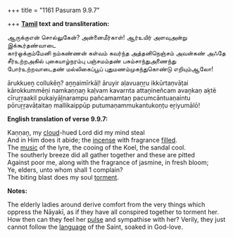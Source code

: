 +++
title = "1161 Pasuram 9.9.7"

+++
**[Tamil](/definition/tamil#history "show Tamil definitions") text and transliteration:**

ஆருக்குஎன் சொல்லுகேன்? அன்னைமீர்காள்! ஆர்உயிர் அளவுஅன்று இக்கூர்தண்வாடை  
கார்ஒக்கும்மேனி நம்கண்ணன் கள்வம் கவர்ந்த அத்தனிநெஞ்சம் அவன்கண் அஃதே  
சீர்உற்றஅகில் புகையாழ்நரம்பு பஞ்சமம்தண் பசும்சாந்துஅணைந்து  
போர்உற்றவாடைதண் மல்லிகைப்பூப் புதுமணம்முகந்துகொண்டு எறியும்ஆலோ!

ārukkueṉ collukēṉ? aṉṉaimīrkāḷ! āruyir aḷavuaṉṟu ikkūrtaṇvāṭai  
kārokkummēṉi namkaṇṇaṉ kaḷvam kavarnta attaṉineñcam avaṉkaṇ aḵtē  
cīruṟṟaakil pukaiyāḻnarampu pañcamamtaṇ pacumcāntuaṇaintu  
pōruṟṟavāṭaitaṇ mallikaippūp putumaṇammukantukoṇṭu eṟiyumālō!

**English translation of verse 9.9.7:**

Kaṇṇaṉ, my [cloud](/definition/cloud#history "show cloud definitions")-hued Lord did my mind steal  
And in Him does it abide; the [incense](/definition/incense#history "show incense definitions") with fragrance [filled](/definition/filling#history "show filled definitions").  
The [music](/definition/music#history "show music definitions") of the lyre, the cooing of the Koel, the sandal cool.  
The southerly breeze did all gather together and these are pitted  
Against poor me, along with the fragrance of jasmine, in fresh bloom;  
Ye, elders, unto whom shall 1 complain?  
The biting blast does my soul [torment](/definition/torment#history "show torment definitions").

**Notes:**

The elderly ladies around derive comfort from the very things which oppress the Nāyakī, as if they have all conspired together to torment her. How then can they feel her [pulse](/definition/pulse#history "show pulse definitions") and sympathise with her? Verily, they just cannot follow the [language](/definition/language#history "show language definitions") of the Saint, soaked in God-love.


